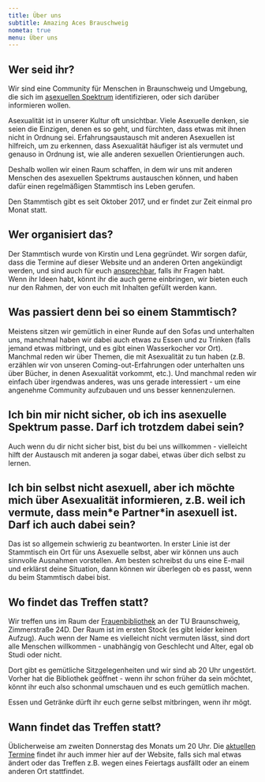 ```yaml
---
title: Über uns
subtitle: Amazing Aces Brauschweig
nometa: true
menu: Über uns
---
```


## Wer seid ihr?

Wir sind eine Community für Menschen in Braunschweig und Umgebung, die sich im [asexuellen Spektrum](/das-asexuelle-spektrum/) identifizieren, oder sich darüber informieren wollen.

Asexualität ist in unserer Kultur oft unsichtbar. Viele Asexuelle denken, sie seien die Einzigen, denen es so geht, und fürchten, dass etwas mit ihnen nicht in Ordnung sei. Erfahrungsaustausch mit anderen Asexuellen ist hilfreich, um zu erkennen, dass Asexualität häufiger ist als vermutet und genauso in Ordnung ist, wie alle anderen sexuellen Orientierungen auch.

Deshalb wollen wir einen Raum schaffen, in dem wir uns mit anderen Menschen des asexuellen Spektrums austauschen können, und haben dafür einen regelmäßigen Stammtisch ins Leben gerufen.

Den Stammtisch gibt es seit Oktober 2017, und er findet zur Zeit einmal pro Monat statt.

## Wer organisiert das?

Der Stammtisch wurde von Kirstin und Lena gegründet. Wir sorgen dafür, dass die Termine auf dieser Website und an anderen Orten angekündigt werden, und sind auch für euch [ansprechbar](/kontakt/), falls ihr Fragen habt.  
Wenn ihr Ideen habt, könnt ihr die auch gerne einbringen, wir bieten euch nur den Rahmen, der von euch mit Inhalten gefüllt werden kann.

## Was passiert denn bei so einem Stammtisch?

Meistens sitzen wir gemütlich in einer Runde auf den Sofas und unterhalten uns, manchmal haben wir dabei auch etwas zu Essen und zu Trinken (falls jemand etwas mitbringt, und es gibt einen Wasserkocher vor Ort). Manchmal reden wir über Themen, die mit Asexualität zu tun haben (z.B. erzählen wir von unseren Coming-out-Erfahrungen oder unterhalten uns über Bücher, in denen Asexualität vorkommt, etc.). Und manchmal reden wir einfach über irgendwas anderes, was uns gerade interessiert - um eine angenehme Community aufzubauen und uns besser kennenzulernen.

## Ich bin mir nicht sicher, ob ich ins asexuelle Spektrum passe. Darf ich trotzdem dabei sein?

Auch wenn du dir nicht sicher bist, bist du bei uns willkommen - vielleicht hilft der Austausch mit anderen ja sogar dabei, etwas über dich selbst zu lernen.

## Ich bin selbst nicht asexuell, aber ich möchte mich über Asexualität informieren, z.B. weil ich vermute, dass mein\*e Partner\*in asexuell ist. Darf ich auch dabei sein?

Das ist so allgemein schwierig zu beantworten. In erster Linie ist der Stammtisch ein Ort für uns Asexuelle selbst, aber wir können uns auch sinnvolle Ausnahmen vorstellen. Am besten schreibst du uns eine E-mail und erklärst deine Situation, dann können wir überlegen ob es passt, wenn du beim Stammtisch dabei bist.

## Wo findet das Treffen statt?

Wir treffen uns im Raum der [Frauenbibliothek](https://www.frauenbib-bs.de/) an der TU Braunschweig, Zimmerstraße 24D. Der Raum ist im ersten Stock (es gibt leider keinen Aufzug). Auch wenn der Name es vielleicht nicht vermuten lässt, sind dort alle Menschen willkommen -  unabhängig von Geschlecht und Alter, egal ob Studi oder nicht.

Dort gibt es gemütliche Sitzgelegenheiten und wir sind ab 20 Uhr ungestört. Vorher hat die Bibliothek geöffnet - wenn ihr schon früher da sein möchtet, könnt ihr euch also schonmal umschauen und es euch gemütlich machen.

Essen und Getränke dürft ihr euch gerne selbst mitbringen, wenn ihr mögt.

## Wann findet das Treffen statt?

Üblicherweise am zweiten Donnerstag des Monats um 20 Uhr. Die [aktuellen Termine](/termine/) findet ihr auch immer hier auf der Website, falls sich mal etwas ändert oder das Treffen z.B. wegen eines Feiertags ausfällt oder an einem anderen Ort stattfindet.
